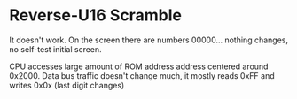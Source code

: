 # Reverse-U16 Scramble

It doesn't work. On the screen there are numbers 00000...
nothing changes, no self-test initial screen.

CPU accesses large amount of ROM address address
centered around 0x2000.
Data bus traffic doesn't change much, it mostly
reads 0xFF and writes 0x0x (last digit changes)
